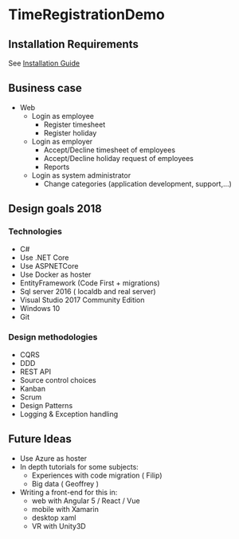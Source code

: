 
# TimeRegistrationDemo

## Installation Requirements

See [Installation Guide](Installation%20Guide.md)

## Business case
 - Web
 	- Login as employee
		- Register timesheet
	 	- Register holiday
 	- Login as employer 
 		- Accept/Decline timesheet of employees
		- Accept/Decline holiday request of employees
		- Reports
 	- Login as system administrator
		- Change categories (application development, support,...)  
 

## Design goals 2018

### Technologies
 - C#
 - Use .NET Core
 - Use ASPNETCore
 - Use Docker as hoster
 - EntityFramework (Code First + migrations)
 - Sql server 2016 ( localdb and real server)
 - Visual Studio 2017 Community Edition
 - Windows 10
 - Git
### Design methodologies
 - CQRS
 - DDD
 - REST API
 - Source control choices
 - Kanban
 - Scrum
 - Design Patterns
 - Logging & Exception handling

## Future Ideas
 - Use Azure as hoster
 - In depth tutorials for some subjects:
	 - Experiences with code migration ( Filip)
	 - Big data ( Geoffrey )
 - Writing a front-end for this in:
	 - web with Angular 5 / React / Vue 
	 - mobile with Xamarin
	 - desktop xaml
	 - VR with Unity3D


